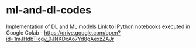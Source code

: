 # ml-and-dl-codes
Implementation of DL and ML models
Link to IPython notebooks executed in Google Colab - https://drive.google.com/open?id=1mJHdbTIcgv_9JNKDxAo7Yd8gAexzZAJr
